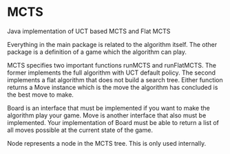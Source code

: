 # MCTS
Java implementation of UCT based MCTS and Flat MCTS

Everything in the main package is related to the algorithm 
itself. The other package is a definition of a game which 
the algorithm can play.

MCTS specifies two important functions runMCTS and 
runFlatMCTS. The former implements the full algorithm with
UCT default policy. The second implements a flat algorithm
that does not build a search tree. Either function returns
a Move instance which is the move the algorithm has
concluded is the best move to make.

Board is an interface that must be implemented if you want
to make the algorithm play your game. Move is another 
interface that also must be implemented. Your implementation
of Board must be able to return a list of all moves
possible at the current state of the game.

Node represents a node in the MCTS tree. This is only used
internally.
